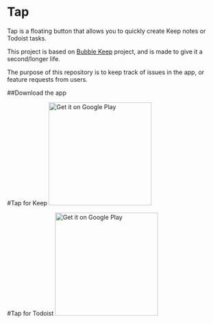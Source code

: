 # Tap
Tap is a floating button that allows you to quickly create Keep notes or Todoist tasks.

This project is based on [Bubble Keep](https://github.com/VoxStudio/BubbleKeep/) project, and is made to give it a second/longer life.

The purpose of this repository is to keep track of issues in the app, or feature requests from users.

##Download the app

#Tap for Keep
<a target="_blank" href='https://play.google.com/store/apps/details?id=jahirfiquitiva.apps.queep'><img alt='Get it on Google Play' src='https://play.google.com/intl/en_us/badges/images/generic/en_badge_web_generic.png' width='240'/></a>

#Tap for Todoist
<a target="_blank" href='https://play.google.com/store/apps/details?id=jahirfiquitiva.apps.tap42doist'><img alt='Get it on Google Play' src='https://play.google.com/intl/en_us/badges/images/generic/en_badge_web_generic.png' width='240'/></a>
